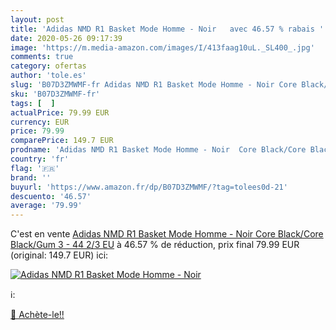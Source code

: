 ```yaml
---
layout: post
title: 'Adidas NMD R1 Basket Mode Homme - Noir   avec 46.57 % rabais '
date: 2020-05-26 09:17:39
image: 'https://m.media-amazon.com/images/I/413faag10uL._SL400_.jpg'
comments: true
category: ofertas
author: 'tole.es'
slug: 'B07D3ZMWMF-fr Adidas NMD R1 Basket Mode Homme - Noir Core Black/Core...'
sku: 'B07D3ZMWMF-fr'
tags: [  ]
actualPrice: 79.99 EUR
currency: EUR
price: 79.99
comparePrice: 149.7 EUR
prodname: 'Adidas NMD R1 Basket Mode Homme - Noir  Core Black/Core Black/Gum 3  - 44 2/3 EU'
country: 'fr'
flag: '🇫🇷'
brand: ''
buyurl: 'https://www.amazon.fr/dp/B07D3ZMWMF/?tag=tolees0d-21'
descuento: '46.57'
average: '79.99'
---
```


C'est en vente [Adidas NMD R1 Basket Mode Homme - Noir  Core Black/Core Black/Gum 3  - 44 2/3 EU](https://www.amazon.fr/dp/B07D3ZMWMF/?tag=tolees0d-21)  à  46.57 % de réduction, prix final  79.99 EUR (original: 149.7 EUR) ici:

[![Adidas NMD R1 Basket Mode Homme - Noir  ](https://m.media-amazon.com/images/I/413faag10uL._SL400_.jpg)](https://www.amazon.fr/dp/B07D3ZMWMF/?tag=tolees0d-21)

ℹ️:


[🛒 Achète-le!!](https://www.amazon.fr/dp/B07D3ZMWMF/?tag=tolees0d-21)
